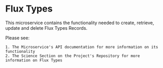 # Flux Types

This microservice contains the functionality needed to create, retrieve, update and delete 
Flux Types Records.

Please see:

    1. The Microservice's API documentation for more information on its functionality
    2. The Science Section on the Project's Repository for more information on Flux Types



